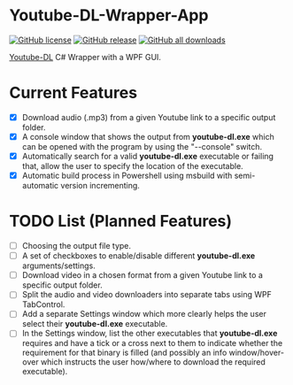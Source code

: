 # Youtube-DL-Wrapper-App
[![GitHub license](https://img.shields.io/github/license/Neyot/Youtube-DL-Wrapper-App)](https://github.com/Neyot/Youtube-DL-Wrapper-App/blob/main/LICENSE)
[![GitHub release](https://img.shields.io/github/v/release/Neyot/Youtube-DL-Wrapper-App?include_prereleases)](https://github.com/Neyot/Youtube-DL-Wrapper-App/releases)
[![GitHub all downloads](https://img.shields.io/github/downloads/Neyot/Youtube-DL-Wrapper-App/total)](https://github.com/Neyot/Youtube-DL-Wrapper-App/releases)

[Youtube-DL](https://github.com/ytdl-org/youtube-dl) C# Wrapper with a WPF GUI.

# Current Features
- [x] Download audio (.mp3) from a given Youtube link to a specific output folder.
- [x] A console window that shows the output from **youtube-dl.exe** which can be opened with the program by using the "--console" switch.
- [x] Automatically search for a valid **youtube-dl.exe** executable or failing that, allow the user to specify the location of the executable.
- [x] Automatic build process in Powershell using msbuild with semi-automatic version incrementing.

# TODO List (Planned Features)
- [ ] Choosing the output file type.
- [ ] A set of checkboxes to enable/disable different **youtube-dl.exe** arguments/settings.
- [ ] Download video in a chosen format from a given Youtube link to a specific output folder.
- [ ] Split the audio and video downloaders into separate tabs using WPF TabControl.
- [ ] Add a separate Settings window which more clearly helps the user select their **youtube-dl.exe** executable.
- [ ] In the Settings window, list the other executables that **youtube-dl.exe** requires and have a tick or a cross next to them to indicate whether the requirement for that binary is filled (and possibly an info window/hover-over which instructs the user how/where to download the required executable).
